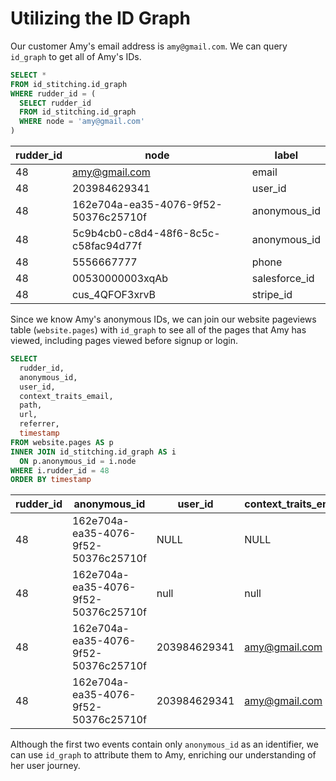 # Utilizing the ID Graph

Our customer Amy's email address is `amy@gmail.com`. We can query `id_graph` to get all of Amy's IDs.

```sql
SELECT *
FROM id_stitching.id_graph
WHERE rudder_id = (
  SELECT rudder_id
  FROM id_stitching.id_graph
  WHERE node = 'amy@gmail.com'
)
```

| rudder_id | node | label|
| --- | --- | --- |
| 48 | amy@gmail.com | email |
| 48 | 203984629341 | user_id |
| 48 | 162e704a-ea35-4076-9f52-50376c25710f | anonymous_id |
| 48 | 5c9b4cb0-c8d4-48f6-8c5c-c58fac94d77f | anonymous_id |
| 48 | 5556667777 | phone |
| 48 | 00530000003xqAb | salesforce_id |
| 48 | cus_4QFOF3xrvB | stripe_id |

Since we know Amy's anonymous IDs, we can join our website pageviews table (`website.pages`) with `id_graph` to see all of the pages that Amy has viewed, including pages viewed before signup or login.

```sql
SELECT
  rudder_id,
  anonymous_id,
  user_id,
  context_traits_email,
  path,
  url,
  referrer,
  timestamp
FROM website.pages AS p
INNER JOIN id_stitching.id_graph AS i
  ON p.anonymous_id = i.node
WHERE i.rudder_id = 48
ORDER BY timestamp
```

| rudder_id | anonymous_id | user_id | context_traits_email | path | url | referrer | timestamp |
| --- | --- | --- | --- | --- | --- | --- | --- |
| 48 | 162e704a-ea35-4076-9f52-50376c25710f | NULL | NULL | / | https://company.com | $direct | 2022-11-18 23:02:35.231+00 |
| 48 | 162e704a-ea35-4076-9f52-50376c25710f | null | null | /signup | https://company.com/signup | $direct | 2022-11-18 23:02:42.432+00 |
| 48 | 162e704a-ea35-4076-9f52-50376c25710f | 203984629341 | amy@gmail.com | /dashboard | https://company.com/dashboard | $direct | 2022-11-18 23:03:12.244+00 |
| 48 | 162e704a-ea35-4076-9f52-50376c25710f | 203984629341 | amy@gmail.com | /settings | https://company.com/settings | $direct | 2022-11-18 23:03:54.173+00 |

Although the first two events contain only `anonymous_id` as an identifier, we can use `id_graph` to attribute them to Amy, enriching our understanding of her user journey.
